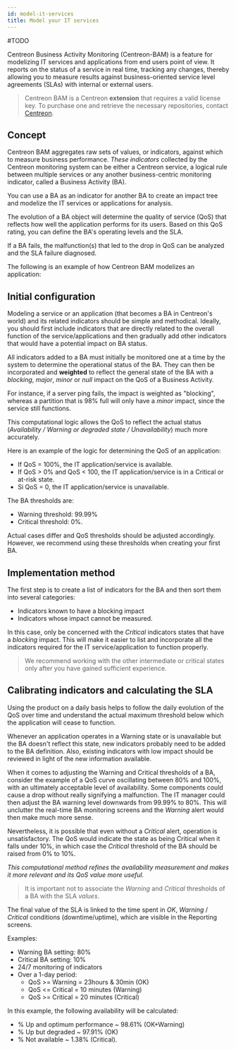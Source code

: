 ```yaml
---
id: model-it-services
title: Model your IT services
---
```


#TODO 

Centreon Business Activity Monitoring (Centreon-BAM) is a feature for modelizing
IT services and applications from end users point of view. It reports on the
status of a service in real time, tracking any changes, thereby allowing you to
measure results against business-oriented service level agreements (SLAs) with
internal or external users.

> Centreon BAM is a Centreon **extension** that requires a valid license key. To
> purchase one and retrieve the necessary repositories, contact
> [Centreon](mailto:sales@centreon.com).

## Concept

Centreon BAM aggregates raw sets of values, or indicators, against which to
measure business performance. *These indicators* collected by the Centreon
monitoring system can be either a Centreon service, a logical rule between
multiple services or any another business-centric monitoring indicator, called a
Business Activity (BA).

You can use a BA as an indicator for another BA to create an impact tree and
modelize the IT services or applications for analysis.

The evolution of a BA object will determine the quality of service (QoS) that
reflects how well the application performs for its users. Based on this QoS
rating, you can define the BA's operating levels and the SLA.

If a BA fails, the malfunction(s) that led to the drop in QoS can be analyzed
and the SLA failure diagnosed.

The following is an example of how Centreon BAM modelizes an application:

## Initial configuration

Modeling a service or an application (that becomes a BA in Centreon's world) and
its related indicators should be simple and methodical. Ideally, you should
first include indicators that are directly related to the overall function of
the service/applications and then gradually add other indicators that would have
a potential impact on BA status.

All indicators added to a BA must initially be monitored one at a time by the
system to determine the operational status of the BA. They can then be
incorporated and **weighted** to reflect the general state of the BA with a
*blocking*, *major*, *minor* or *null* impact on the QoS of a Business Activity.

For instance, if a server ping fails, the impact is weighted as "blocking",
whereas a partition that is 98% full will only have a *minor* impact, since the
service still functions.

This computational logic allows the QoS to reflect the actual status
(*Availability / Warning or degraded state / Unavailability*) much more
accurately.

Here is an example of the logic for determining the QoS of an application:

  - If QoS = 100%, the IT application/service is available.
  - If QoS \> 0% and QoS \< 100, the IT application/service is in a Critical or
    at-risk state.
  - Si QoS = 0, the IT application/service is unavailable.

The BA thresholds are:

  - Warning threshold: 99.99%
  - Critical threshold: 0%.

Actual cases differ and QoS thresholds should be adjusted accordingly. However,
we recommend using these thresholds when creating your first BA.

## Implementation method

The first step is to create a list of indicators for the BA and then sort them
into several categories:

  - Indicators known to have a blocking impact
  - Indicators whose impact cannot be measured.

In this case, only be concerned with the *Critical* indicators states that have
a *blocking* impact. This will make it easier to list and incorporate all the
indicators required for the IT service/application to function properly.

> We recommend working with the other intermediate or critical states only after
> you have gained sufficient experience.

## Calibrating indicators and calculating the SLA

Using the product on a daily basis helps to follow the daily evolution of the
QoS over time and understand the actual maximum threshold below which the
application will cease to function.

Whenever an application operates in a Warning state or is unavailable but the BA
doesn't reflect this state, new indicators probably need to be added to the BA
definition. Also, existing indicators with low impact should be reviewed in
light of the new information available.

When it comes to adjusting the Warning and Critical thresholds of a BA, consider
the example of a QoS curve oscillating between 80% and 100%, with an ultimately
acceptable level of availability. Some components could cause a drop without
really signifying a malfunction. The IT manager could then adjust the BA warning
level downwards from 99.99% to 80%. This will unclutter the real-time BA
monitoring screens and the *Warning* alert would then make much more sense.

Nevertheless, it is possible that even without a *Critical* alert, operation is
unsatisfactory. The QoS would indicate the state as being Critical when it falls
under 10%, in which case the *Critical* threshold of the BA should be raised
from 0% to 10%.

*This computational method refines the availability measurement and makes it
more relevant and its QoS value more useful.*

> It is important not to associate the *Warning* and *Critical* thresholds of a
> BA with the SLA *values*.

The final value of the SLA is linked to the time spent in *OK*, *Warning* /
*Critical* conditions (downtime/uptime), which are visible in the Reporting
screens.

Examples:

  - Warning BA setting: 80%
  - Critical BA setting: 10%
  - 24/7 monitoring of indicators
  - Over a 1-day period:
      - QoS \>= Warning = 23hours & 30min (OK)
      - QoS \<= Critical = 10 minutes (Warning)
      - QoS \>= Critical = 20 minutes (Critical)

In this example, the following availability will be calculated:

  - % Up and optimum performance \~ 98.61% (OK+Warning)
  - % Up but degraded \~ 97.91% (OK)
  - % Not available \~ 1.38% (Critical).
